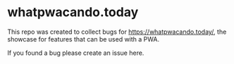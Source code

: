 # whatpwacando.today
This repo was created to collect bugs for https://whatpwacando.today/, the showcase for features that can be used with a PWA.

If you found a bug please create an issue here.
